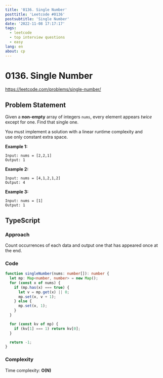 ```yaml
---
title: '0136. Single Number'
posttitle: 'Leetcode #0136'
postsubtitle: 'Single Number'
date: '2022-11-08 17:17:17'
tags:
  - leetcode
  - top interview questions
  - easy
lang: en
about: cp
---
```


# 0136. Single Number

https://leetcode.com/problems/single-number/

## Problem Statement

Given a **non-empty** array of integers `nums`, every element appears _twice_ except for one. Find that single one.

You must implement a solution with a linear runtime complexity and use only constant extra space.

**Example 1:**

```text
Input: nums = [2,2,1]
Output: 1
```

**Example 2:**

```text
Input: nums = [4,1,2,1,2]
Output: 4
```

**Example 3:**

```text
Input: nums = [1]
Output: 1
```

## TypeScript

### Approach

Count occurrences of each data and output one that has appeared once at the end.

### Code

```ts
function singleNumber(nums: number[]): number {
  let mp: Map<number, number> = new Map();
  for (const x of nums) {
    if (mp.has(x) === true) {
      let v = mp.get(x) || 0;
      mp.set(x, v + 1);
    } else {
      mp.set(x, 1);
    }
  }

  for (const kv of mp) {
    if (kv[1] === 1) return kv[0];
  }

  return -1;
}
```

### Complexity

Time complexity: **O(N)**
